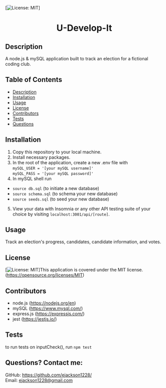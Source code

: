  [![License: MIT](https://img.shields.io/badge/License-MIT-yellow.svg)] 
# <h1 align="center">U-Develop-It</h1>

## Description
A node.js & mySQL application built to track an election for a fictional coding club. 
  
## Table of Contents
  - [Description](#description)
  - [Installation](#installation)
  - [Usage](#usage)
  - [License](#license)
  - [Contributors](#contributors)
  - [Tests](#tests)
  - [Questions](#questions)

## Installation
1. Copy this repository to your local machine.
2. Install necessary packages.
3. In the root of the application, create a new .env file with <br>`mySQL_USER = '[your mySQL username]'`  <br> `mySQL_PASS = '[your mySQL password]'` 
4. In mySQL shell run 
 - `source db.sql` (to initiate a new database) <br>
 - `source schema.sql` (to schema your new database) <br>
 - `source seeds.sql` (to seed your new database) <br>
5. View your data with Insomnia or any other API testing suite of your choice by visiting `localhost:3001/api/[route]`. 

## Usage
Track an election's progress, candidates, candidate information, and votes. 

## License
[![License: MIT](https://img.shields.io/badge/License-MIT-yellow.svg)]This application is covered under the MIT license. (https://opensource.org/licenses/MIT)

## Contributors
- node.js (https://nodejs.org/en)
- mySQL (https://www.mysql.com/)  
- express.js (https://expressjs.com/)
- jest (https://jestjs.io/)

## Tests
to run tests on inputCheck(), run `npm test`

## Questions? Contact me:
GitHub: https://github.com/ejackson1228/ <br>
Email: ejackson1228@gmail.com

